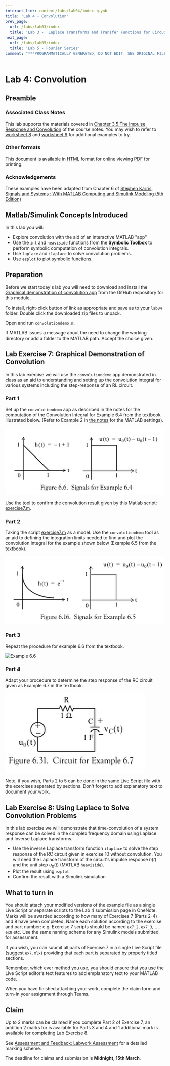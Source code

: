 ```yaml
---
interact_link: content/labs/lab04/index.ipynb
title: 'Lab 4 - Convolution'
prev_page:
  url: /labs/lab03/index
  title: 'Lab 3 -  Laplace Transforms and Transfer Functions for Circuit Analysis'
next_page:
  url: /labs/lab05/index
  title: 'Lab 5 - Fourier Series'
comment: "***PROGRAMMATICALLY GENERATED, DO NOT EDIT. SEE ORIGINAL FILES IN /content***"
---
```


# Lab 4: Convolution

## Preamble

### Associated Class Notes

This lab supports the materials covered in [Chapter 3.5 The Impulse Response and Convolution](https://cpjobling.github.io/eg-247-textbook/laplace_transform/5/convolution) of the course notes. You may wish to refer to [worksheet 8](https://cpjobling.github.io/eg-247-textbook/worksheets/worksheet8) and [worksheet 9](https://cpjobling.github.io/eg-247-textbook/worksheets/worksheet9) for additional examples to try. 

### Other formats

This document is available in [HTML](https://cpjobling.github.io/eg-247-textbook/labs/lab04/index) format for online viewing [PDF](https://cpjobling.github.io/eg-247-textbook/labs/lab04/lab04.pdf) for printing.

### Acknowledgements

These examples have been adapted from Chapter 6 of <a href="http://site.ebrary.com/lib/swansea/docDetail.action?docID=10547416" target="_blank">Stephen Karris, Signals and Systems : With MATLAB Computing and Simulink Modeling (5th Edition)</a>

## Matlab/Simulink Concepts Introduced

In this lab you will:

* Explore convolution with the aid of an interactive MATLAB "app"
* Use the `int` and `heaviside` functions from the **Symbolic Toolbox** to perform symbolic computation of convolution integrals.
* Use `laplace` and `ilaplace` to solve convolution problems.
* Use `ezplot` to plot symbolic functions.


## Preparation

Before we start today's lab you will need to download and install the <a href="https://github.com/cpjobling/eg-247-textbook/blob/master/content/laplace_transform/5/convolutiondemo.m" target="_blank">Graphical demonstration of convolution app</a> from the GitHub respository for this module.

To install, right-click button of link as appropriate and save as to your `lab04` folder. Double click the downloaded zip files to unpack.

Open and run `convolutiondemo.m`.

If MATLAB issues a message about the need to change the working directory or add a folder to the MATLAB path. Accept the choice given.

## Lab Exercise 7: Graphical Demonstration of Convolution

In this lab exercise we will use the `convolutiondemo` app demonstrated in class as an aid to understanding and setting up the convolution integral for various systems including the step-response of an RL circuit.

### Part 1

Set up the `convolutiondemo` app as described in the notes for the computation of the Convolution Integral for Example 6.4 from the textbook illustrated below. (Refer to Example 2 in [the notes](https://cpjobling.github.io/eg-247-textbook/laplace_transform/5/convolution) for the MATLAB settings).

![Example 6.4](2014-03-03_1228.png)

Use the tool to confirm the convolution result given by this Matlab script: [exercise7.m](exercise7.m).

### Part 2

Taking the script [exercise7.m](exercise7.m) as a model. Use the `convolutiondemo` tool as an aid to defining the integration limits needed to find and plot the convolution integral for the example shown below (Example 6.5 from the textbook).

![Example 6.5](2014-03-03_1240.png)

### Part 3

Repeat the procedure for example 6.6 from the textbook.

![Example 6.6](https://raw.githubusercontent.com/cpjobling/EG-247-Resources/master/portfolio/lab05/2014-03-03_1246.png)


### Part 4

Adapt your procedure to determine the step response of the RC circuit given as Example 6.7 in the textbook.

![Example 6.7](2014-03-03_1248.png)

Note, if you wish, Parts 2 to 5 can be done in the same Live Script file with the exercises separated by sections. Don't forget to add explanatory text to document your work.

## Lab Exercise 8: Using Laplace to Solve Convolution Problems

In this lab exercise we will demonstrate that time-convolution of a system response can be solved in the complex frequency domain using Laplace and Inverse Laplace transforms.

* Use the inverse Laplace transform function `ilaplace` to solve the step response of the RC circuit given in exercise 10 without convolution. You will need the Laplace transform of the circuit's impulse response $h(t)$ and the unit step $u_0(t)$ (MATLAB `heaviside`).
* Plot the result using `ezplot`
* Confirm the result with a Simulink simulation

## What to turn in

You should attach your modified versions of the example file as a single Live Script or separate scripts to the Lab 4 submission page in OneNote. Marks will be awarded according to how many of Exercises 7 (Parts 2-4) and 8 have been completed. Name each solution according to the exercise and part number: e.g. Exercise 7 scripts should be named `ex7_2`, `ex7_3`,... , `ex8` etc. Use the same naming scheme for any Simulink models submitted for assessment.

If you wish, you can submit all parts of Exercise 7 in a single Live Script file (suggest `ex7.mlx`) providing that each part is separated by properly titled sections. 

Remember, which ever method you use, you should ensure that you use the Live Script editor's text features to add emplanatory text to your MATLAB code. 

When you have finished attaching your work, complete the claim form and turn-in your assignment through Teams.

## Claim

Up to 2 marks can be claimed if you complete Part 2 of Exercise 7, an addition 2 marks for is available for Parts 3 and 4 and 1 additional mark is available for completing Lab Exercise 8.

See [Assessment and Feedback: Labwork Assessment](https://docs.google.com/spreadsheets/d/1U-O2hu_Th369EHp6mdc1_j_7ARew2WosE93cjsW012c/edit?usp=sharing) for a detailed marking scheme.

The deadline for claims and submission is **Midnight, 15th March**.
